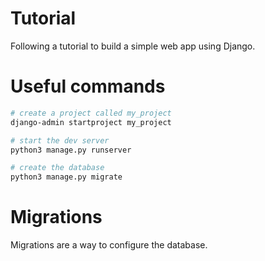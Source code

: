 # Tutorial

Following a tutorial to build a simple web app using Django.

# Useful commands

````bash
# create a project called my_project
django-admin startproject my_project
````

````bash
# start the dev server
python3 manage.py runserver
````

````bash
# create the database
python3 manage.py migrate
````

# Migrations

Migrations are a way to configure the database.
